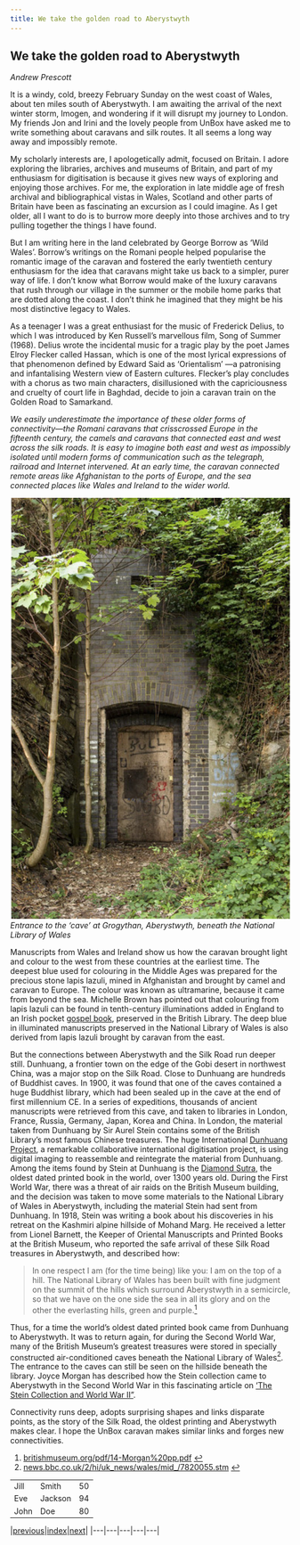 ```yaml
---
title: We take the golden road to Aberystwyth
---
```


## We take the golden road to Aberystwyth
_Andrew Prescott_

It is a windy, cold, breezy February Sunday on the west  coast of Wales, about ten miles south of Aberystwyth. I am awaiting the arrival of the next winter storm, Imogen, and wondering if it will disrupt my journey to London. My friends Jon and Irini and the lovely people from UnBox have asked me to write something about caravans and silk routes. It all seems a long way away and impossibly remote.

My scholarly interests are, I apologetically admit, focused on Britain. I adore exploring the libraries, archives and museums of Britain, and part of my enthusiasm for digitisation is because it gives new ways of exploring and enjoying those archives. For me, the exploration in late middle age of fresh archival and bibliographical vistas in Wales, Scotland and other parts of Britain have been as fascinating an excursion as I could imagine. As I get older, all I want to do is to burrow more deeply into those archives and to try pulling together the things I have found.

But I am writing here in the land celebrated by George Borrow as ‘Wild Wales’. Borrow’s writings on the Romani people helped popularise the romantic image of the caravan and fostered the early twentieth century enthusiasm for the
idea that caravans might take us back to a simpler, purer way of life. I don’t know what Borrow would make of the luxury caravans that rush through our village in the summer or the mobile home parks that are dotted along the coast. I don’t think he imagined that they might be his most distinctive legacy to Wales.

As a teenager I was a great enthusiast for the music of Frederick Delius, to which I was introduced by Ken Russell’s marvellous film, Song of Summer (1968). Delius wrote the incidental music for a tragic play by the poet James Elroy Flecker called Hassan, which is one of the most lyrical expressions of that phenomenon defined by Edward Said as ‘Orientalism’ —a patronising and infantalising Western view of Eastern cultures. Flecker’s play concludes with a chorus as two main characters, disillusioned with the capriciousness and cruelty of court life in Baghdad, decide to join a caravan train on the Golden Road to Samarkand.

_We easily underestimate the importance of these older forms of connectivity—the Romani caravans that crisscrossed Europe in the fifteenth century, the camels and caravans that connected east and west across the silk roads. It is easy to imagine both east and west as impossibly isolated until modern forms of communication such as the telegraph, railroad and Internet intervened. At an early time, the caravan connected remote areas like Afghanistan to the ports of Europe, and the sea connected places like Wales and Ireland to the wider world._

![Entrance to the ‘cave’ at Grogythan, Aberystwyth, beneath the National Library of Wales](images/01.jpg)<br /> _Entrance to the ‘cave’ at Grogythan, Aberystwyth, beneath the National Library of Wales_

Manuscripts from Wales and Ireland show us how the caravan brought light and colour to the west from these countries at the earliest time. The deepest blue used for colouring in the Middle Ages was prepared for the precious stone lapis lazuli, mined in Afghanistan and brought by camel and caravan to Europe. The colour was known as ultramarine, because it came from beyond the sea. Michelle Brown has pointed out that colouring from lapis lazuli can  be found in tenth-century illuminations added in England to an Irish pocket [gospel book](http://britishlibrary.typepad.co.uk/digitisedmanuscripts/2013/12/the-irish-pocket-gospel-book.html), preserved in the British Library. The deep blue in illuminated manuscripts preserved in the National Library of Wales is also derived from lapis lazuli brought by caravan from the east.

But the connections between Aberystwyth and the Silk  Road run deeper still. Dunhuang, a frontier town on the edge of the Gobi desert in northwest China, was a major stop on the Silk Road. Close to Dunhuang are hundreds of Buddhist caves. In 1900, it was found that one of the caves contained  a huge Buddhist library, which had been sealed up in the cave at the end of first millennium CE. In a series of expeditions, thousands of ancient manuscripts were retrieved from
this cave, and taken to libraries in London, France, Russia, Germany, Japan, Korea and China. In London, the material taken from Dunhuang by Sir Aurel Stein contains some of the British Library’s most famous Chinese treasures. The huge International [Dunhuang Project](idp.bl.uk), a remarkable collaborative international digitisation project, is using digital imaging to reassemble and reintegrate the material from Dunhuang. Among the items found by Stein at Dunhuang is the [Diamond Sutra](en.wikipedia.org/wiki/Diamond_Sutra), the oldest dated printed book in the world, over 1300 years old.
During the First World War, there was a threat of air raids on the British Museum building, and the decision was taken to move some materials to the National Library of Wales
in Aberystwyth, including the material Stein had sent  from Dunhuang. In 1918, Stein was writing a book about  his discoveries in his retreat on the Kashmiri alpine hillside of Mohand Marg. He received a letter from Lionel Barnett, the Keeper of Oriental Manuscripts and Printed Books at the British Museum, who reported the safe arrival of these Silk Road treasures in Aberystwyth, and described how:
>In one respect I am (for the time being) like you: I am on the top of a hill. The National Library of Wales has been built  with fine judgment on the summit of the hills which surround Aberystwyth in a semicircle, so that we have on the one side the sea in all its glory and on the other the everlasting hills, green and purple.[<sup>1</sup>](#fn1)<a id="fnref1"/>

Thus, for a time the world’s oldest dated printed book came from Dunhuang to Aberystwyth. It was to return again, for during the Second World War, many of the British Museum’s greatest treasures were stored in specially constructed air-conditioned caves beneath the National Library of Wales[<sup>2</sup>](#fn2)<a id="fnref2"/>. The entrance to the caves can still be seen on the hillside beneath the library. Joyce Morgan has described how the Stein collection came to Aberystwyth in the Second World War in this fascinating article on [‘The Stein Collection and World War II”](britishmuseum.org/pdf/14_Morgan%20REV.pdf).

Connectivity runs deep, adopts surprising shapes and links disparate points, as the story of the Silk Road, the oldest printing and Aberystwyth makes clear. I hope the UnBox caravan makes similar links and forges new connectivities.

<ol>

<li id="fn1"><a href="britishmuseum.org/pdf/14-Morgan%20pp.pdf">britishmuseum.org/pdf/14-Morgan%20pp.pdf</a> <a href="#fnref1">↩</a></li>
<li id="fn2"><a href="news.bbc.co.uk/2/hi/uk_news/wales/mid_/7820055.stm">news.bbc.co.uk/2/hi/uk_news/wales/mid_/7820055.stm</a> <a href="#fnref2">↩</a></li>
</ol>

<table style="width:100%">
  <tr>
    <td>Jill</td>
    <td>Smith</td>
    <td>50</td>
  </tr>
  <tr>
    <td>Eve</td>
    <td>Jackson</td>
    <td>94</td>
  </tr>
  <tr>
    <td>John</td>
    <td>Doe</td>
    <td>80</td>
  </tr>
</table>

|[previous](1_01.html)|[index]()|[next](1_03.html)|
|---|---|---|---|---|



